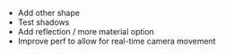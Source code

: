 - Add other shape
- Test shadows
- Add reflection / more material option
- Improve perf to allow for real-time camera movement
